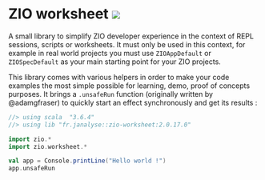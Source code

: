 # ZIO worksheet [![][ZIOWorksheetManagerImg]][ZIOWorksheetManagerLnk]

A small library to simplify ZIO developer experience in the context of REPL sessions, scripts or worksheets. It must
only be used in this context, for example in real world projects you must use `ZIOAppDefault` or `ZIOSpecDefault`
as your main starting point for your ZIO projects.

This library comes with various helpers in order to make your code examples the most simple possible for learning, demo,
proof of concepts purposes. It brings a `.unsafeRun` function (originally written by @adamgfraser) to quickly start
an effect synchronously and get its results :

```scala
//> using scala  "3.6.4"
//> using lib "fr.janalyse::zio-worksheet:2.0.17.0"

import zio.*
import zio.worksheet.*

val app = Console.printLine("Hello world !")
app.unsafeRun
```

[ZIOWorksheetManagerImg]: https://img.shields.io/maven-central/v/fr.janalyse/zio-worksheet_3.svg
[ZIOWorksheetManagerLnk]: https://mvnrepository.com/artifact/fr.janalyse/zio-worksheet
